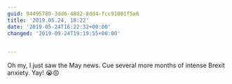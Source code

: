 ```yaml
---
guid: 94495780-3dd6-48d2-8dd4-fcc91001f5a6
title: '2019.05.24, 18:22'
date: '2019-05-24T16:22:32+00:00'
changed: '2019-09-24T19:19:55+00:00'


---
```


Oh my, I just saw the May news. Cue several more months of intense Brexit anxiety. Yay! 😭😠
